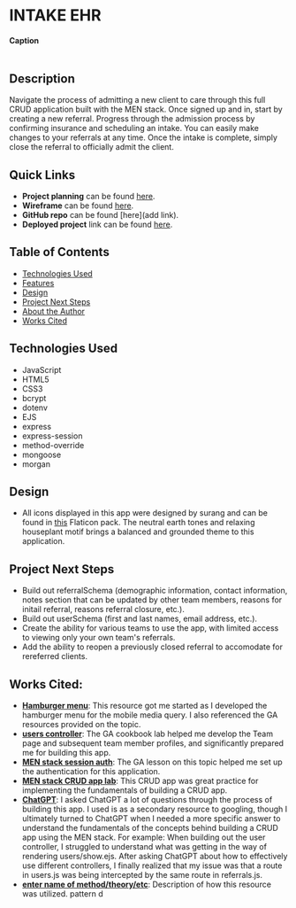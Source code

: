 # INTAKE EHR

#### Caption
<img src="" alt=""/>

## Description
Navigate the process of admitting a new client to care through this full CRUD application built with the MEN stack. Once signed up and in, start by creating a new referral. Progress through the admission process by confirming insurance and scheduling an intake. You can easily make changes to your referrals at any time. Once the intake is complete, simply close the referral to officially admit the client.

## Quick Links
* **Project planning** can be found [here](https://trello.com/b/M7AGFx57/intake-ehr).
* **Wireframe** can be found [here](https://lucid.app/lucidspark/123e0c49-f988-44e5-94ef-6602e9912516/edit?viewport_loc=-3160%2C-922%2C4562%2C2316%2C0_0&invitationId=inv_8848a2a9-bab9-4095-b4ca-07ab3ce16aa4).
* **GitHub repo** can be found [here](add link).
* **Deployed project** link can be found [here](https://github.com/annamiriams/intake-ehr).

## Table of Contents
* [Technologies Used](#technologiesused)
* [Features](#features)
* [Design](#design)
* [Project Next Steps](#nextsteps)
* [About the Author](#author)
* [Works Cited](#workscited)

## <a name="technologiesused"></a>Technologies Used
* JavaScript
* HTML5
* CSS3
* bcrypt
* dotenv
* EJS
* express
* express-session
* method-override
* mongoose
* morgan

## <a name="design"></a>Design
* All icons displayed in this app were designed by surang and can be found in [this](https://www.flaticon.com/packs/house-plant-6) Flaticon pack. The neutral earth tones and relaxing houseplant motif brings a balanced and grounded theme to this application. 

## <a name="nextsteps"></a>Project Next Steps
* Build out referralSchema (demographic information, contact information, notes section that can be updated by other team members, reasons for initail referral, reasons referral closure, etc.).
* Build out userSchema (first and last names, email address, etc.).
* Create the ability for various teams to use the app, with limited access to viewing only your own team's referrals.
* Add the ability to reopen a previously closed referral to accomodate for rereferred clients.

## <a name="workscited"></a>Works Cited:
* **[Hamburger menu](https://www.shecodes.io/athena/12829-how-to-create-a-burger-menu-icon-with-css)**: This resource got me started as I developed the hamburger menu for the mobile media query. I also referenced the GA resources provided on the topic.
* **[users controller](https://generalassembly.instructure.com/courses/633/assignments/13439?module_item_id=51553)**: The GA cookbook lab helped me develop the Team page and subsequent team member profiles, and significantly prepared me for building this app.
* **[MEN stack session auth](https://generalassembly.instructure.com/courses/633/pages/men-stack-session-auth?module_item_id=51544)**: The GA lesson on this topic helped me set up the authentication for this application.
* **[MEN stack CRUD app lab](https://github.com/annamiriams/men-stack-crud-app-lab)**: This CRUD app was great practice for implementing the fundamentals of building a CRUD app.
* **[ChatGPT](https://chatgpt.com/)**: I asked ChatGPT a lot of questions through the process of building this app. I used is as a secondary resource to googling, though I ultimately turned to ChatGPT when I needed a more specific answer to understand the fundamentals of the concepts behind building a CRUD app using the MEN stack. For example: When building out the user controller, I struggled to understand what was getting in the way of rendering users/show.ejs. After asking ChatGPT about how to effectively use different controllers, I finally realized that my issue was that a route in users.js was being intercepted by the same route in referrals.js. 
* **[enter name of method/theory/etc](link)**: Description of how this resource was utilized.
pattern d